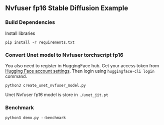 ## Nvfuser fp16 Stable Diffusion Example

### Build Dependencies

Install libraries

```
pip install -r requirements.txt
```

### Convert Unet model to Nvfuser torchscript fp16

You also need to register in HuggingFace hub. Get your access token from [Hugging Face account settings](https://huggingface.co/settings/tokens). Then login using `huggingface-cli login` command.

```
python3 create_unet_nvfuser_model.py
```

Unet Nvfuser fp16 model is store in `./unet_jit.pt`

### Benchmark

```
python3 demo.py --benchmark
```
